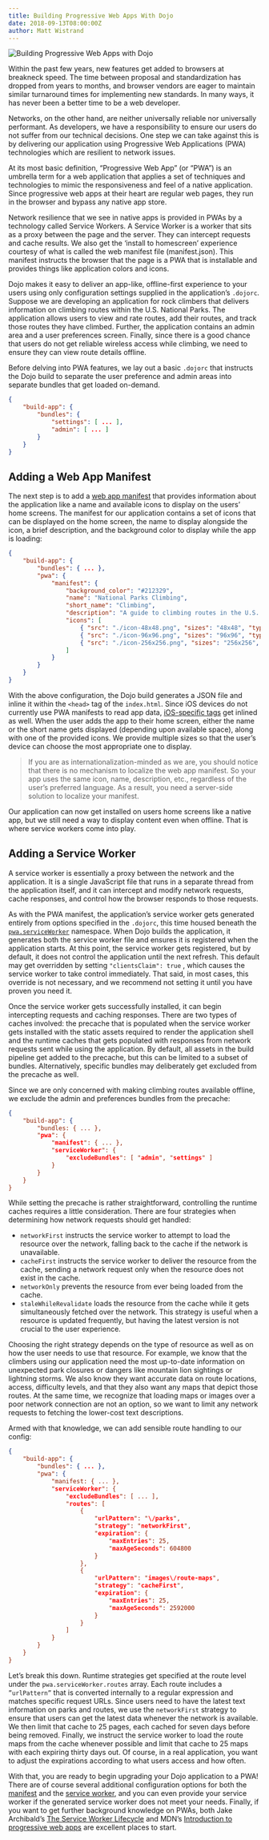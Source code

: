 ```yaml
---
title: Building Progressive Web Apps With Dojo
date: 2018-09-13T08:00:00Z
author: Matt Wistrand
---
```

![Building Progressive Web Apps with Dojo](assets/blog/building-pwa-dojo/featured.jpg)

Within the past few years, new features get added to browsers at breakneck speed. The time between proposal and standardization has dropped from years to months, and browser vendors are eager to maintain similar turnaround times for implementing new standards. In many ways, it has never been a better time to be a web developer.

Networks, on the other hand, are neither universally reliable nor universally performant. As developers, we have a responsibility to ensure our users do not suffer from our technical decisions. One step we can take against this is by delivering our application using Progressive Web Applications (PWA) technologies which are resilient to network issues.

<!-- more -->

At its most basic definition, “Progressive Web  App” (or “PWA”) is an umbrella term for a web application that applies a set of techniques and technologies to mimic the responsiveness and feel of a native application. Since progressive web apps at their heart are regular web pages, they run in the browser and bypass any native app store.

Network resilience that we see in native apps is provided in PWAs by a technology called Service Workers. A Service Worker is a worker that sits as a proxy between the page and the server. They can intercept requests and cache results. We also get the ‘install to homescreen’ experience courtesy of what is called the web manifest file (manifest.json). This manifest instructs the browser that the page is a PWA that is installable and provides things like application colors and icons.

Dojo makes it easy to deliver an app-like, offline-first experience to your users using only configuration settings supplied in the application’s `.dojorc`. Suppose we are developing an application for rock climbers that delivers information on climbing routes within the U.S. National Parks. The application allows users to view and rate routes, add their routes, and track those routes they have climbed. Further, the application contains an admin area and a user preferences screen. Finally, since there is a good chance that users do not get reliable wireless access while climbing, we need to ensure they can view route details offline.

Before delving into PWA features, we lay out a basic `.dojorc`  that instructs the Dojo build to separate the user preference and admin areas into separate bundles that get loaded on-demand.

```json
{
    "build-app": {
        "bundles": {
            "settings": [ ... ],
            "admin": [ ... ]
        }
    }
}
```

## Adding a Web App Manifest
The next step is to add a [web app manifest](https://developer.mozilla.org/en-US/docs/Web/Manifest) that provides information about the application like a name and available icons to display on the users’ home screens. The manifest for our application contains a set of icons that can be displayed on the home screen, the name to display alongside the icon, a brief description, and the background color to display while the app is loading:

```json
{
    "build-app": {
        "bundles": { ... },
        "pwa": {
            "manifest": {
                "background_color": "#212329",
                "name": "National Parks Climbing",
                "short_name": "Climbing",
                "description": "A guide to climbing routes in the U.S. National Parks",
                "icons": [
                    { "src": "./icon-48x48.png", "sizes": "48x48", "type": "image/png" },
                    { "src": "./icon-96x96.png", "sizes": "96x96", "type": "image/png" },
                    { "src": "./icon-256x256.png", "sizes": "256x256", "type": "image/png" }
                ]
            }
        }
    }
}
```

With the above configuration, the Dojo build generates a JSON file and inline it within the `<head>` tag of the `index.html`. Since iOS devices do not currently use PWA manifests to read app data, [iOS-specific tags](https://developer.apple.com/library/archive/documentation/AppleApplications/Reference/SafariWebContent/ConfiguringWebApplications/ConfiguringWebApplications.html) get inlined as well. When the user adds the app to their home screen, either the name or the short name gets displayed (depending upon available space), along with one of the provided icons. We provide multiple sizes so that the user’s device can choose the most appropriate one to display.

> If you are as internationalization-minded as we are, you should notice that there is no mechanism to localize the web app manifest. So your app uses the same icon, name, description, etc., regardless of the user’s preferred language. As a result, you need a server-side solution to localize your manifest.

Our application can now get installed on users home screens like a native app, but we still need a way to display content even when offline. That is where service workers come into play.

## Adding a Service Worker
A service worker is essentially a proxy between the network and the application. It is a single JavaScript file that runs in a separate thread from the application itself, and it can intercept and modify network requests, cache responses, and control how the browser responds to those requests.

As with the PWA manifest, the application’s service worker gets generated entirely from options specified in the `.dojorc`, this time housed beneath the [`pwa.serviceWorker`](https://github.com/dojo/cli-build-app#pwaserviceworker-object) namespace. When Dojo builds the application, it generates both the service worker file and ensures it is registered when the application starts. At this point, the service worker gets registered, but by default, it does not control the application until the next refresh. This default may get overridden by setting `"clientsClaim": true` , which causes the service worker to take control immediately. That said, in most cases, this override is not necessary, and we recommend not setting it until you have proven you need it.

Once the service worker gets successfully installed, it can begin intercepting requests and caching responses. There are two types of caches involved: the precache that is populated when the service worker gets installed with the static assets required to render the application shell and the runtime caches that gets populated with responses from network requests sent while using the application. By default, all assets in the build pipeline get added to the precache, but this can be limited to a subset of bundles. Alternatively, specific bundles may deliberately get excluded from the precache as well.

Since we are only concerned with making climbing routes available offline, we exclude the admin and preferences bundles from the precache:

```json
{
    "build-app": {
        "bundles: { ... },
        "pwa": {
            "manifest": { ... },
            "serviceWorker": {
                "excludeBundles": [ "admin", "settings" ]
            }
        }
    }
}
```

While setting the precache is rather straightforward, controlling the runtime caches requires a little consideration. There are four strategies when determining how network requests should get handled:

* `networkFirst` instructs the service worker to attempt to load the resource over the network, falling back to the cache if the network is unavailable.
* `cacheFirst` instructs the service worker to deliver the resource from the cache, sending a network request only when the resource does not exist in the cache.
* `networkOnly` prevents the resource from ever being loaded from the cache.
* `staleWhileRevalidate` loads the resource from the cache while it gets simultaneously fetched over the network. This strategy is useful when a resource is updated frequently, but having the latest version is not crucial to the user experience.

Choosing the right strategy depends on the type of resource as well as on how the user needs to use that resource. For example, we know that the climbers using our application need the most up-to-date information on unexpected park closures or dangers like mountain lion sightings or lightning storms. We also know they want accurate data on route locations, access, difficulty levels, and that they also want any maps that depict those routes. At the same time, we recognize that loading maps or images over a poor network connection are not an option, so we want to limit any network requests to fetching the lower-cost text descriptions.

Armed with that knowledge, we can add sensible route handling to our config:

```json
{
    "build-app": {
        "bundles": { ... },
        "pwa": {
            "manifest: { ... },
            "serviceWorker": {
                "excludeBundles": [ ... ],
                "routes": [
                    {
                        "urlPattern": "\/parks",
                        "strategy": "networkFirst",
                        "expiration": {
                            "maxEntries": 25,
                            "maxAgeSeconds": 604800
                        }
                    },
                    {
                        "urlPattern": "images\/route-maps",
                        "strategy": "cacheFirst",
                        "expiration": {
                            "maxEntries": 25,
                            "maxAgeSeconds": 2592000
                        }
                    }
                ]
            }
        }
    }
}
```

Let’s break this down. Runtime strategies get specified at the route level under the `pwa.serviceWorker.routes` array. Each route includes a `”urlPattern”` that is converted internally to a regular expression and matches specific request URLs. Since users need to have the latest text information on parks and routes, we use the `networkFirst` strategy to ensure that users can get the latest data whenever the network is available. We then limit that cache to 25 pages, each cached for seven days before being removed. Finally, we instruct the service worker to load the route maps from the cache whenever possible and limit that cache to 25 maps with each expiring thirty days out. Of course, in a real application, you want to adjust the expirations according to what users access and how often.

With that, you are ready to begin upgrading your Dojo application to a PWA! There are of course several additional configuration options for both the [manifest](https://developer.mozilla.org/en-US/docs/Web/Manifest) and the [service worker](https://github.com/dojo/webpack-contrib/#service-worker-plugin), and you can even provide your service worker if the generated service worker does not meet your needs. Finally, if you want to get further background knowledge on  PWAs, both Jake Archibald’s [The Service Worker Lifecycle](https://developers.google.com/web/fundamentals/primers/service-workers/lifecycle) and MDN’s [Introduction to progressive web apps](https://developer.mozilla.org/en-US/Apps/Progressive/Introduction) are excellent places to start.
